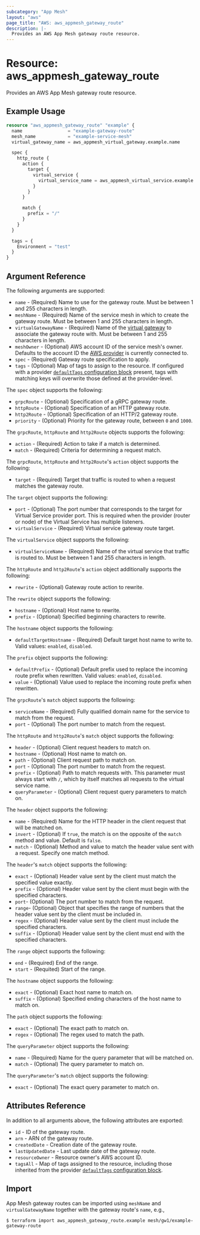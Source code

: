 ```yaml
---
subcategory: "App Mesh"
layout: "aws"
page_title: "AWS: aws_appmesh_gateway_route"
description: |-
  Provides an AWS App Mesh gateway route resource.
---
```


# Resource: aws_appmesh_gateway_route

Provides an AWS App Mesh gateway route resource.

## Example Usage

```terraform
resource "aws_appmesh_gateway_route" "example" {
  name                 = "example-gateway-route"
  mesh_name            = "example-service-mesh"
  virtual_gateway_name = aws_appmesh_virtual_gateway.example.name

  spec {
    http_route {
      action {
        target {
          virtual_service {
            virtual_service_name = aws_appmesh_virtual_service.example.name
          }
        }
      }

      match {
        prefix = "/"
      }
    }
  }

  tags = {
    Environment = "test"
  }
}
```

## Argument Reference

The following arguments are supported:

* `name` - (Required) Name to use for the gateway route. Must be between 1 and 255 characters in length.
* `meshName` - (Required) Name of the service mesh in which to create the gateway route. Must be between 1 and 255 characters in length.
* `virtualGatewayName` - (Required) Name of the [virtual gateway](/docs/providers/aws/r/appmesh_virtual_gateway.html) to associate the gateway route with. Must be between 1 and 255 characters in length.
* `meshOwner` - (Optional) AWS account ID of the service mesh's owner. Defaults to the account ID the [AWS provider][1] is currently connected to.
* `spec` - (Required) Gateway route specification to apply.
* `tags` - (Optional) Map of tags to assign to the resource. If configured with a provider [`defaultTags` configuration block](https://registry.terraform.io/providers/hashicorp/aws/latest/docs#default_tags-configuration-block) present, tags with matching keys will overwrite those defined at the provider-level.

The `spec` object supports the following:

* `grpcRoute` - (Optional) Specification of a gRPC gateway route.
* `httpRoute` - (Optional) Specification of an HTTP gateway route.
* `http2Route` - (Optional) Specification of an HTTP/2 gateway route.
* `priority` - (Optional) Priority for the gateway route, between `0` and `1000`.

The `grpcRoute`, `httpRoute` and `http2Route` objects supports the following:

* `action` - (Required) Action to take if a match is determined.
* `match` - (Required) Criteria for determining a request match.

The `grpcRoute`, `httpRoute` and `http2Route`'s `action` object supports the following:

* `target` - (Required) Target that traffic is routed to when a request matches the gateway route.

The `target` object supports the following:

* `port` - (Optional) The port number that corresponds to the target for Virtual Service provider port. This is required when the provider (router or node) of the Virtual Service has multiple listeners.
* `virtualService` - (Required) Virtual service gateway route target.

The `virtualService` object supports the following:

* `virtualServiceName` - (Required) Name of the virtual service that traffic is routed to. Must be between 1 and 255 characters in length.

The `httpRoute` and `http2Route`'s `action` object additionally supports the following:

* `rewrite` - (Optional) Gateway route action to rewrite.

The `rewrite` object supports the following:

* `hostname` - (Optional) Host name to rewrite.
* `prefix` - (Optional) Specified beginning characters to rewrite.

The `hostname` object supports the following:

* `defaultTargetHostname` - (Required) Default target host name to write to. Valid values: `enabled`, `disabled`.

The `prefix` object supports the following:

* `defaultPrefix` - (Optional) Default prefix used to replace the incoming route prefix when rewritten. Valid values: `enabled`, `disabled`.
* `value` - (Optional) Value used to replace the incoming route prefix when rewritten.

The `grpcRoute`'s `match` object supports the following:

* `serviceName` - (Required) Fully qualified domain name for the service to match from the request.
* `port` - (Optional) The port number to match from the request.

The `httpRoute` and `http2Route`'s `match` object supports the following:

* `header` - (Optional) Client request headers to match on.
* `hostname` - (Optional) Host name to match on.
* `path` - (Optional) Client request path to match on.
* `port` - (Optional) The port number to match from the request.
* `prefix` - (Optional) Path to match requests with. This parameter must always start with `/`, which by itself matches all requests to the virtual service name.
* `queryParameter` - (Optional) Client request query parameters to match on.

The `header` object supports the following:

* `name` - (Required) Name for the HTTP header in the client request that will be matched on.
* `invert` - (Optional) If `true`, the match is on the opposite of the `match` method and value. Default is `false`.
* `match` - (Optional) Method and value to match the header value sent with a request. Specify one match method.

The `header`'s `match` object supports the following:

* `exact` - (Optional) Header value sent by the client must match the specified value exactly.
* `prefix` - (Optional) Header value sent by the client must begin with the specified characters.
* `port`- (Optional) The port number to match from the request.
* `range`- (Optional) Object that specifies the range of numbers that the header value sent by the client must be included in.
* `regex` - (Optional) Header value sent by the client must include the specified characters.
* `suffix` - (Optional) Header value sent by the client must end with the specified characters.

The `range` object supports the following:

* `end` - (Required) End of the range.
* `start` - (Requited) Start of the range.

The `hostname` object supports the following:

* `exact` - (Optional) Exact host name to match on.
* `suffix` - (Optional) Specified ending characters of the host name to match on.

The `path` object supports the following:

* `exact` - (Optional) The exact path to match on.
* `regex` - (Optional) The regex used to match the path.

The `queryParameter` object supports the following:

* `name` - (Required) Name for the query parameter that will be matched on.
* `match` - (Optional) The query parameter to match on.

The `queryParameter`'s `match` object supports the following:

* `exact` - (Optional) The exact query parameter to match on.

## Attributes Reference

In addition to all arguments above, the following attributes are exported:

* `id` - ID of the gateway route.
* `arn` - ARN of the gateway route.
* `createdDate` - Creation date of the gateway route.
* `lastUpdatedDate` - Last update date of the gateway route.
* `resourceOwner` - Resource owner's AWS account ID.
* `tagsAll` - Map of tags assigned to the resource, including those inherited from the provider [`defaultTags` configuration block](https://registry.terraform.io/providers/hashicorp/aws/latest/docs#default_tags-configuration-block).

## Import

App Mesh gateway routes can be imported using `meshName` and `virtualGatewayName` together with the gateway route's `name`,
e.g.,

```
$ terraform import aws_appmesh_gateway_route.example mesh/gw1/example-gateway-route
```

[1]: /docs/providers/aws/index.html

<!-- cache-key: cdktf-0.17.0-pre.15 input-416574958e49b12e43c55f8fe59894071e4c2924991716481d990fe4bad97963 -->
